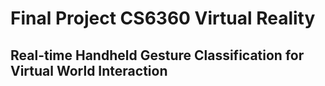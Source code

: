 # Final Project CS6360 Virtual Reality 
## Real-time Handheld Gesture Classification for Virtual World Interaction
